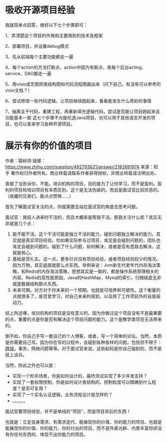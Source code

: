 # 吸收开源项目经验

我就简单点回答，做好以下七个步骤即可：

1、弄清楚这个项目的作用和主要用到的技术及框架

2、部署项目，并设置debug模式

3、先从前端每个主要功能都走一遍

4、每个action的方法打断点，action中因为有断点，故每个后台acting、service、DAO都走一遍

5、用visio或艺图把类结构图和代码流程图画出来（问下自己，有没有可以参考的visio文档？）

6、尝试修改一些代码逻辑，让项目继续跑起来，看看能发生什么奇妙的事情

7、抽离主干代码，重建工程，再重新填充逻辑代码，尝试是否能让项目跑起来且功能基本一致
这七个步骤不光能吃透Java项目，也可以用于其他语言开发的项目，也可以拿来学习各种开源项目。

# 展示有你的价值的项目

作者：猿树洞
链接：https://www.zhihu.com/question/492793621/answer/2182691974
来源：知乎
著作权归作者所有。商业转载请联系作者获得授权，非商业转载请注明出处。



直接了当告诉你，不能。培训机构的项目，目的是为了让你学习，而不是盈利。盈利的项目和培训项目有本质区别。这个是无法伪装的。而且是面试官比较厌恶的。（收藏的兄弟们，能点点赞嘛……）

首先了解面试官关注的点，你就需要去站在面试官的角度去思考问题。

面试官：我招人进来时干活的，而且大概率是帮我干活。那我关注什么呢？其实无非就是几个点：

1. 能不能干活。这个干活可能是独立干活的能力，碰到问题独立解决的能力。其实就是真实项目经验。你如果实际参与过项目，肯定是会碰到问题的，团队也肯定会碰到问题的。碰到了什么问题，如何解决，或者是否有思路去解决。这就是核心。
2. 基础是否扎实。这一点，更多针对没有项目经验，或者项目经验较少的情况。因为万物，其实底层就那么点东西。举例来说：Jvm新生代老年代内存淘汰策略，和Redis的内存淘汰策略，思想其实是一致的，都是操作系统原理相关的内容。Redis的高性能原因，Java的HashMap，Mysql的索引，归根结底无非就是数据结构那点东西。
3. 未来可期。对方对于你未来的一个预期。也就是可培养和可塑性。这个衡量的点就很多了，是否爱学习，对自己未来的规划，以及除了工作项目外的自我驱动力。

综上所述噢，培训机构的项目是没有意义的。因为你做过这个项目没有不是最重要的点，重要的点是你是否有解决这个项目问题的能力。这个是教学类项目无法带来的。

倒不如，你自己手写一套自己的个人博客。或者，写一个简单的论坛。当然，本质是你需要自己写。因为你在写的过程中，会碰到各种各样的问题。包括但不限于：[跨域](https://www.zhihu.com/search?q=跨域&search_source=Entity&hybrid_search_source=Entity&hybrid_search_extra={"sourceType"%3A"answer"%2C"sourceId"%3A"2182691974"})，事务，网络问题等等。对于面试官来说，这些起码是你自己碰到的，而不是纸上谈兵。

当然，除此之外也可以是：

- 实现一个秒杀场景，你是如何设计的，最终测试实现了多少并发支持？
- 实现了一套权限控制，你是如何设计表结构的，控制粒度可以精确到什么程度？是否可复用？
- 实现了一个实名认证逻辑，业务流程设计是怎样的？
- 。。。。。。

面试官要项目经验，并不是单纯的“项目”，而是项目背后的东西！







也就是：立足自身需求、有需求迭代、能展现你的价值、你的能力的项目。也就是能展现你的价值、你的能力、你的付出的项目，而不是外表光鲜、内里丰富但却没有你任何东西的、体现不出你能力的项目。
